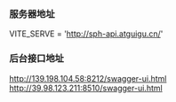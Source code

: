 ### 服务器地址
VITE_SERVE = 'http://sph-api.atguigu.cn/'

### 后台接口地址
http://139.198.104.58:8212/swagger-ui.html
http://39.98.123.211:8510/swagger-ui.html